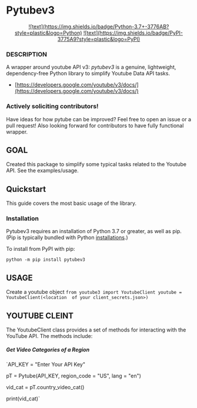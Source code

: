 # Pytubev3

<div align="center">
  <a href="">![text](https://img.shields.io/badge/Python-3.7+-3776AB?style=plastic&logo=Python)</a>
  <a href="">![text](https://img.shields.io/badge/PyPI-3775A9?style=plastic&logo=PyPI)</a>

</div>

### DESCRIPTION

A wrapper around youtube API v3: _pytubev3_ is a genuine, lightweight, dependency-free Python library to simplify Youtube Data API tasks.
-   [https://developers.google.com/youtube/v3/docs/](https://developers.google.com/youtube/v3/docs/)

### Actively soliciting contributors!

Have ideas for how pytube can be improved? Feel free to open an issue or a pull request!
Also looking forward for contributors to have fully functional wrapper.

## GOAL

Created this package to simplify some typical tasks related to the Youtube API. See the examples/usage.

## Quickstart

This guide covers the most basic usage of the library.

### Installation

Pytubev3 requires an installation of Python 3.7 or greater, as well as pip. (Pip is typically bundled with Python  [installations](https://python.org/downloads).)

To install from PyPI with pip:

`python -m pip install pytubev3`

## USAGE

Create a youtube object  ` from youtube3 import YoutubeClient youtube =  YoutubeClient(<location  of your client_secrets.json>) `

## YOUTUBE CLEINT

The  YoutubeClient  class provides a set of methods for interacting with the YouTube API. The methods include:

##### Get Video Categories of a Region

`API_KEY = "Enter Your API Key"

pT = Pytube(API_KEY, region_code = "US", lang = "en")

vid_cat = pT.country_video_cat()

print(vid_cat)`

